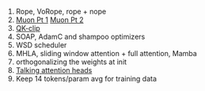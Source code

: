 1. Rope, VoRope, rope + nope
2. [Muon Pt 1](https://spaces.ac.cn/archives/10592) [Muon Pt 2](https://spaces.ac.cn/archives/10739)
3. [QK-clip](https://spaces.ac.cn/archives/11126)
4. SOAP, AdamC and shampoo optimizers
5. WSD scheduler
6. MHLA, sliding window attention + full attention, Mamba
7. orthogonalizing the weights at init
8. [Talking attention heads](https://arxiv.org/pdf/2003.02436)
9. Keep 14 tokens/param avg for training data